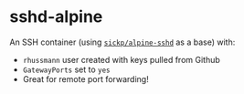 # sshd-alpine

An SSH container (using
[`sickp/alpine-sshd`](https://hub.docker.com/r/sickp/alpine-sshd/) as a base) with:

* `rhussmann` user created with keys pulled from Github
* `GatewayPorts` set to `yes`
* Great for remote port forwarding!
